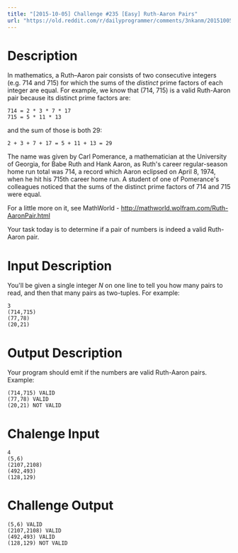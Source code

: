 ```yaml
---
title: "[2015-10-05] Challenge #235 [Easy] Ruth-Aaron Pairs"
url: "https://old.reddit.com/r/dailyprogrammer/comments/3nkanm/20151005_challenge_235_easy_ruthaaron_pairs/"
---
```


# Description

In mathematics, a Ruth–Aaron pair consists of two consecutive integers (e.g. 714 and 715) for which the sums of the *distinct* prime factors of each integer are equal. For example, we know that (714, 715) is a valid Ruth-Aaron pair because its distinct prime factors are:

    714 = 2 * 3 * 7 * 17
    715 = 5 * 11 * 13

and the sum of those is both 29:

    2 + 3 + 7 + 17 = 5 + 11 + 13 = 29

The name was given by Carl Pomerance, a mathematician at the University of Georgia, for Babe Ruth and Hank Aaron, as Ruth's career regular-season home run total was 714, a record which Aaron eclipsed on April 8, 1974, when he hit his 715th career home run. A student of one of Pomerance's colleagues noticed that the sums of the distinct prime factors of 714 and 715 were equal.

For a little more on it, see MathWorld - http://mathworld.wolfram.com/Ruth-AaronPair.html

Your task today is to determine if a pair of numbers is indeed a valid Ruth-Aaron pair.

# Input Description

You'll be given a single integer *N* on one line to tell you how many pairs to read, and then that many pairs as two-tuples. For example:

    3
    (714,715)
    (77,78)
    (20,21)

# Output Description

Your program should emit if the numbers are valid Ruth-Aaron pairs. Example:

    (714,715) VALID
    (77,78) VALID
    (20,21) NOT VALID

# Chalenge Input

    4
    (5,6) 
    (2107,2108) 
    (492,493) 
    (128,129) 

# Challenge Output

    (5,6) VALID
    (2107,2108) VALID
    (492,493) VALID
    (128,129) NOT VALID